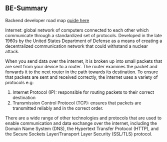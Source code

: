 ## BE-Summary

Backend developer road map [guide here](https://roadmap.sh/backend)

Internet: global network of computers connected to each other which communicate through a standardized set of protocols. Developed in the late 1960s by the United States Department of Defense as a means of creating a decentralized communication network that could withstand a nuclear attack. 

When you send data over the internet, it is broken up into small packets that are sent from your device to a router. The router examines the packet and forwards it to the next router in the path towards its destination.
To ensure that packets are sent and received correctly, the internet uses a variety of protocols e.g:
 1. Internet Protocol (IP): responsible for routing packets to their correct destination
 2. Transmission Control Protocol (TCP): ensures that packets are transmitted reliably and in the correct order.

There are a wide range of other technologies and protocols that are used to enable communication and data exchange over the internet, including the Domain Name System (DNS), the Hypertext Transfer Protocol (HTTP), and the Secure Sockets Layer/Transport Layer Security (SSL/TLS) protocol. 